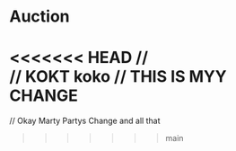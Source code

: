 # Auction
<<<<<<< HEAD
//  
//   KOKT koko
// THIS IS MYY CHANGE
=======

//  Okay Marty Partys Change and all that
>>>>>>> main

